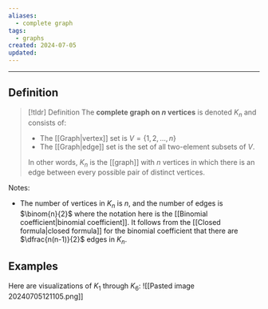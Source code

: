 ```yaml
---
aliases:
  - complete graph
tags:
  - graphs
created: 2024-07-05
updated:
---
```

---
## Definition 

> [!tldr] Definition
> The **complete graph on $n$ vertices** is denoted $K_n$ and consists of: 
> - The [[Graph|vertex]] set is $V = \{1,2,\dots, n\}$
> - The [[Graph|edge]] set is the set of all two-element subsets of $V$. 
> 
> In other words, $K_n$ is the [[graph]] with $n$ vertices in which there is an edge between every possible pair of distinct vertices. 

Notes: 
- The number of vertices in $K_n$ is $n$, and the number of edges is $\binom{n}{2}$ where the notation here is the [[Binomial coefficient|binomial coefficient]]. It follows from the [[Closed formula|closed formula]] for the binomial coefficient that there are $\dfrac{n(n-1)}{2}$ edges in $K_n$. 

## Examples

Here are visualizations of $K_1$ through $K_6$:
![[Pasted image 20240705121105.png]]

